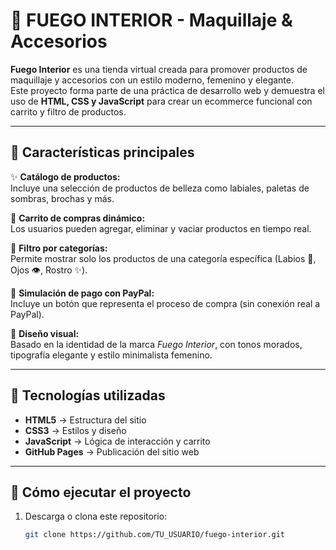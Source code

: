 # 💄 FUEGO INTERIOR - Maquillaje & Accesorios

**Fuego Interior** es una tienda virtual creada para promover productos de maquillaje y accesorios con un estilo moderno, femenino y elegante.  
Este proyecto forma parte de una práctica de desarrollo web y demuestra el uso de **HTML, CSS y JavaScript** para crear un ecommerce funcional con carrito y filtro de productos.

---

## 🌈 Características principales

✨ **Catálogo de productos:**  
Incluye una selección de productos de belleza como labiales, paletas de sombras, brochas y más.

🛒 **Carrito de compras dinámico:**  
Los usuarios pueden agregar, eliminar y vaciar productos en tiempo real.

💅 **Filtro por categorías:**  
Permite mostrar solo los productos de una categoría específica (Labios 💄, Ojos 👁️, Rostro ✨).

💜 **Simulación de pago con PayPal:**  
Incluye un botón que representa el proceso de compra (sin conexión real a PayPal).

🎨 **Diseño visual:**  
Basado en la identidad de la marca *Fuego Interior*, con tonos morados, tipografía elegante y estilo minimalista femenino.

---

## 🧠 Tecnologías utilizadas

- **HTML5** → Estructura del sitio  
- **CSS3** → Estilos y diseño  
- **JavaScript** → Lógica de interacción y carrito  
- **GitHub Pages** → Publicación del sitio web

---

## 🚀 Cómo ejecutar el proyecto

1. Descarga o clona este repositorio:  
   ```bash
   git clone https://github.com/TU_USUARIO/fuego-interior.git

